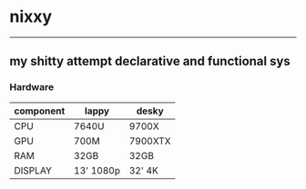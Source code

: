 # nixxy  
---
my shitty attempt declarative and functional sys 
---

### Hardware

| component | lappy   | desky    |
|--------------- | ---------------- |-------------- |
| CPU   |  7640U   | 9700X  |
| GPU   |  700M  | 7900XTX   |
| RAM   | 32GB    | 32GB    |
| DISPLAY   | 13' 1080p | 32' 4K |

### 


## 
